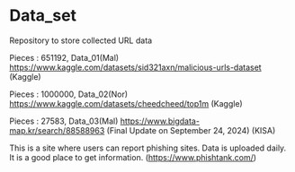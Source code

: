 # Data_set
Repository to store collected URL data

Pieces : 651192,
Data_01(Mal) https://www.kaggle.com/datasets/sid321axn/malicious-urls-dataset (Kaggle)

Pieces : 1000000,
Data_02(Nor) https://www.kaggle.com/datasets/cheedcheed/top1m (Kaggle)

Pieces : 27583,
Data_03(Mal) https://www.bigdata-map.kr/search/88588963 (Final Update on September 24, 2024) (KISA)

This is a site where users can report phishing sites. Data is uploaded daily. It is a good place to get information. (https://www.phishtank.com/)
